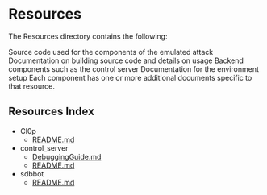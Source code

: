 # Resources

The Resources directory contains the following:

Source code used for the components of the emulated attack
Documentation on building source code and details on usage
Backend components such as the control server
Documentation for the environment setup
Each component has one or more additional documents specific to that resource.

## Resources Index

* Cl0p
  - [README.md](./Cl0p/README.md)
* control_server
  - [DebuggingGuide.md](./control_server/DebuggingGuide.md)
  - [README.md](./control_server/README.md)
* sdbbot
  - [README.md](./sdbbot/README.md)
